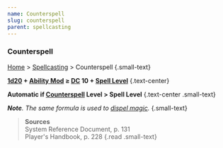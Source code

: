 ```yaml
---
name: Counterspell
slug: counterspell
parent: spellcasting
---
```

### Counterspell
[Home](dm-operations-center) > [Spellcasting](spellcasting-menu) > Counterspell {.small-text}

**[1d20](/roll/1d20) + [Ability Mod](spell-ability) ≥ [DC](difficulty-class) 10 + [Spell Level](spell-levels-and-slots)** {.text-center}

**Automatic if [Counterspell](/spell/counterspell) Level > Spell Level** {.text-center .small-text}

***Note**. The same formula is used to [dispel magic](/spell/dispel-magic).* {.small-text}

> **Sources** <br/>
> System Reference Document, p. 131<br/>
> Player's Handbook, p. 228
{.read .small-text}

